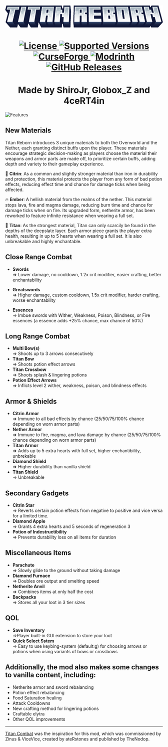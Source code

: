 <p align="center"><img src="header.png" alt="Logo" width="800"></p>

<h1 align="center">
  	<a href="https://github.com/4ceRT4in/TitanReborn/blob/master/LICENSE">
      <img src="https://img.shields.io/github/license/4ceRT4in/TitanReborn?style=for-the-badge&labelWidth=15&color=900c3f" alt="License">
    </a>
    <a href="https://github.com/4ceRT4in/TitanReborn">
      <img src="https://img.shields.io/badge/Available_for-MC_1.18.2-c70039?style=for-the-badge&labelWidth=15" alt="Supported Versions">
    </a>
    <a href="https://www.curseforge.com/minecraft/mc-mods/">
      <img src="https://img.shields.io/badge/-CurseForge-gray?style=for-the-badge&logo=curseforge&labelColor=orange" alt="CurseForge">
    </a>
    <a href="https://modrinth.com/">
      <img src="https://img.shields.io/badge/-modrinth-gray?style=for-the-badge&labelColor=green&labelWidth=15&logo=appveyor&logoColor=white" alt="Modrinth">
    </a>
    <a href="https://github.com/4ceRT4in/TitanReborn/releases">
      <img src="https://img.shields.io/github/v/release/0xJoeMama/throwing-knives?logo=github&style=for-the-badge" alt="GitHub Releases">
    </a>
</h1>

<h1 align="center">Made by ShiroJr, Globox_Z and 4ceRT4in<br></h1>

![Features](https://cdn-raw.modrinth.com/data/9K53v0ys/images/cb7337a3f4a243e3186132bb504b2d118a01cd72.png)

**New Materials**
---

Titan Reborn introduces 3 unique materials to both the Overworld and the Nether, each granting distinct buffs upon the player. These materials encourage strategic decision-making as players choose the material their weapons and armor parts are made off, to prioritize certain buffs, adding depth and variety to their gameplay experience.

🧪 **Citrin**: As a common and slightly stronger material than iron in durability and protection, this material protects the player from any form of bad potion effects, reducing effect time and chance for damage ticks when being affected. 

🔥 **Ember**: A hellish material from the realms of the nether. This material stops lava, fire and magma damage, reducing burn time and chance for damage ticks when on fire. Its upgraded form, netherite armor, has been reworked to feature infinite resistance when wearing a full set.

💜 **Titan**: As the strongest material, Titan can only scarcily be found in the depths of the deepslate layer. Each armor piece grants the player extra health, resulting in up to 5 hearts when wearing a full set. It is also unbreakable and highly enchantable.

**Close Range Combat**
---
- **Swords**\
=> Lower damage, no cooldown, 1.2x crit modifier, easier crafting, better enchantability
- **Greatswords**\
=> Higher damage, custom cooldown, 1.5x crit modifier, harder crafting, worse enchantability

- **Essences**\
=> Imbue swords with Wither, Weakness, Poison, Blindness, or Fire essences (a essence adds +25% chance, max chance of 50%)

**Long Range Combat**
---
- **Multi Bow(s)**\
=> Shoots up to 3 arrows consecutively 
- **Titan Bow**\
=> Shoots potion effect arrows
- **Titan Crossbow**\
=> Shoots splash & lingering potions
- **Potion Effect Arrows**\
=> Inflicts level 2 wither, weakness, poison, and blindness effects 

**Armor & Shields**
---
- **Citrin Armor**\
=> Immune to all bad effects by chance (25/50/75/100% chance depending on worn armor parts)
- **Nether Armor**\
=> Immune to fire, magma, and lava damage by chance (25/50/75/100% chance depending on worn armor parts)
- **Titan Armor**\
=> Adds up to 5 extra hearts with full set, higher enchantibility, unbrekable
- **Diamond Shield**\
=> Higher durability than vanilla shield
- **Titan Shield**\
=> Unbreakable


**Secondary Gadgets**
---
- **Citrin Star**\
=> Reverts certain potion effects from negative to positive and vice versa for a limited time.
- **Diamond Apple**\
=> Grants 4 extra hearts and 5 seconds of regeneration 3
- **Potion of Indestructibility**\
=> Prevents durability loss on all items for duration


**Miscellaneous Items**
---
- **Parachute**\
=> Slowly glide to the ground without taking damage
- **Diamond Furnace**\
=> Doubles ore output and smelting speed
- **Netherite Anvil**\
=> Combines items at only half the cost
- **Backpacks**\
=> Stores all your loot in 3 tier sizes


**QOL**
---
- **Save Inventory**\
=>Player built-in GUI extension to store your loot
- **Quick Select Sstem**\
=> Easy to use keybing-system (default:g) for choosing arrows or potions when using variants of bows or crossbows

Additionally, the mod also makes some changes to vanilla content, including:
---
- Netherite armor and sword rebalancing
- Potion effect rebalancing
- Food Saturation healing
- Attack Cooldowns
- New crafting method for lingering potions 
- Craftable elytra
- Other QOL improvements
  
---
[Titan Combat](https://www.curseforge.com/minecraft/mc-mods/titan-combat 'Titan Combat') was the inspiration for this mod, which was commissioned by Zinus & ViceVice, created by ateRstones and published by TheNodop.
